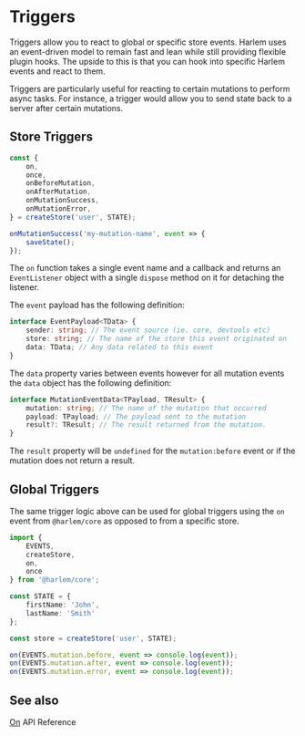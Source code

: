 # Triggers

Triggers allow you to react to global or specific store events. Harlem uses an event-driven model to remain fast and lean while still providing flexible plugin hooks. The upside to this is that you can hook into specific Harlem events and react to them.

Triggers are particularly useful for reacting to certain mutations to perform async tasks. For instance, a trigger would allow you to send state back to a server after certain mutations.

## Store Triggers

```typescript
const {
    on,
    once,
    onBeforeMutation,
    onAfterMutation,
    onMutationSuccess,
    onMutationError,
} = createStore('user', STATE);

onMutationSuccess('my-mutation-name', event => {
    saveState();
});
```

The `on` function takes a single event name and a callback and returns an `EventListener` object with a single `dispose` method on it for detaching the listener.

The `event` payload has the following definition:

```typescript
interface EventPayload<TData> {
    sender: string; // The event source (ie. core, devtools etc)
    store: string; // The name of the store this event originated on
    data: TData; // Any data related to this event
}
```

The `data` property varies between events however for all mutation events the `data` object has the following definition:

```typescript
interface MutationEventData<TPayload, TResult> {
    mutation: string; // The name of the mutation that occurred
    payload: TPayload; // The payload sent to the mutation
    result?: TResult; // The result returned from the mutation.
}
```

The `result` property will be `undefined` for the `mutation:before` event or if the mutation does not return a result.


## Global Triggers

The same trigger logic above can be used for global triggers using the `on` event from `@harlem/core` as opposed to from a specific store.

```typescript
import {
    EVENTS,
    createStore,
    on,
    once
} from '@harlem/core';

const STATE = {
    firstName: 'John',
    lastName: 'Smith'
};

const store = createStore('user', STATE);

on(EVENTS.mutation.before, event => console.log(event));
on(EVENTS.mutation.after, event => console.log(event));
on(EVENTS.mutation.error, event => console.log(event));
```

## See also

[On](/api-reference/#on) API Reference